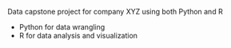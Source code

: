 Data capstone project for company XYZ using both Python and R 
  * Python for data wrangling
  * R for data analysis and visualization
